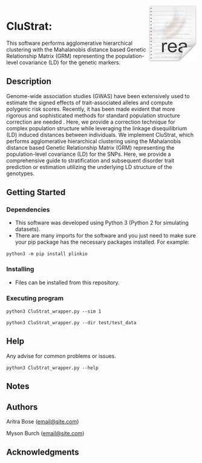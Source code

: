 <img src="icon.png" align="right" />

# CluStrat: 

This software performs agglomerative hierarchical clustering with the Mahalanobis distance based Genetic Relationship Matrix (GRM) representing the population-level covariance (LD) for the genetic markers. 

## Description

Genome-wide association studies (GWAS) have been extensively used to estimate the signed effects of trait-associated alleles and compute polygenic risk scores. Recently, it has been made evident that more rigorous and sophisticated methods for standard population structure correction are needed . Here, we provide a correction technique for complex population structure while leveraging the linkage disequilibrium (LD) induced distances between individuals. We implement CluStrat, which performs agglomerative hierarchical clustering using the Mahalanobis distance based Genetic Relationship Matrix (GRM) representing the population-level covariance (LD) for the SNPs. Here, we provide a comprehensive guide to stratification and subsequent disorder trait prediction or estimation utilizing the underlying LD structure of the genotypes.

## Getting Started

### Dependencies

* This software was developed using Python 3 (Python 2 for simulating datasets). 
* There are many imports for the software and you just need to make sure your pip package has the necessary packages installed. For example:
```
python3 -m pip install plinkio
```

### Installing

* Files can be installed from this repository.

### Executing program
```
python3 CluStrat_wrapper.py --sim 1
```
```
python3 CluStrat_wrapper.py --dir test/test_data 
```

## Help

Any advise for common problems or issues.
```
python3 CluStrat_wrapper.py --help
```

## Notes

## Authors 

Aritra Bose (email@site.com)

Myson Burch (email@site.com)

<!---
## Version History
* 0.2
    * Various bug fixes and optimizations
    * See [commit change]() or See [release history]()
* 0.1
    * Initial Release
## License
This project is licensed under the [NAME HERE] License - see the LICENSE.md file for details
## Acknowledgments
Inspiration, code snippets, etc.
* [awesome-readme](https://github.com/matiassingers/awesome-readme)
* [PurpleBooth](https://gist.github.com/PurpleBooth/109311bb0361f32d87a2)
* [dbader](https://github.com/dbader/readme-template)
* [zenorocha](https://gist.github.com/zenorocha/4526327)
* [fvcproductions](https://gist.github.com/fvcproductions/1bfc2d4aecb01a834b46)
-->

## Acknowledgments
